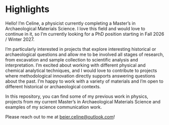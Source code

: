 # Highlights
Hello! I’m Celine, a physicist currently completing a Master’s in Archaeological Materials Science. I love this field and would love to continue in it, so I’m currently looking for a PhD position starting in Fall 2026 / Winter 2027.

I’m particularly interested in projects that explore interesting historical or archaeological questions and allow me to be involved all stages of research, from excavation and sample collection to scientific analysis and interpretation. I’m excited about working with different physical and chemical analytical techniques, and I would love to contribute to projects where methodological innovation directly supports answering questions about the past. I’m happy to work with a variety of materials and I’m open to different historical or archaeological contexts.

In this repository, you can find some of my previous work in physics, projects from my current Master’s in Archaeological Materials Science and examples of my science communication work.

Please reach out to me at beier.celine@outlook.com!
